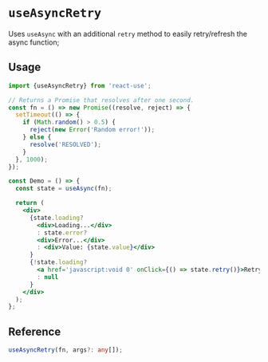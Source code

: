 # `useAsyncRetry`

Uses `useAsync` with an additional `retry` method to easily retry/refresh the async function;


## Usage

```jsx
import {useAsyncRetry} from 'react-use';

// Returns a Promise that resolves after one second.
const fn = () => new Promise((resolve, reject) => {
  setTimeout(() => {
    if (Math.random() > 0.5) {
      reject(new Error('Random error!'));
    } else {
      resolve('RESOLVED');
    }
  }, 1000);
});

const Demo = () => {
  const state = useAsync(fn);

  return (
    <div>
      {state.loading?
        <div>Loading...</div>
        : state.error?
        <div>Error...</div>
        : <div>Value: {state.value}</div>
      }
      {!state.loading?
        <a href='javascript:void 0' onClick={() => state.retry()}>Retry</a>
        : null
      }
    </div>
  );
};
```


## Reference

```ts
useAsyncRetry(fn, args?: any[]);
```
